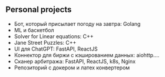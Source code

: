 ## Personal projects

- Бот, который присылает погоду на завтра: Golang
- ML и баскетбол
- Solver for Linear equations: С++
- Jane Street Puzzles: C++
- UI для ChatGPT: FastAPI, ReactJS
- Коннектор для биржи с кэшированием данных: aiohttp.... 
- Сканер арбитража: FastAPI, ReactJS, k8s, Nginx
- Репозиторий с докером и латех конвертером
